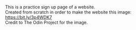 This is a practice sign up page of a website.  
Created from scratch in order to make the website this image:  
https://bit.ly/3p4WDK7  
Credit to The Odin Project for the image.
